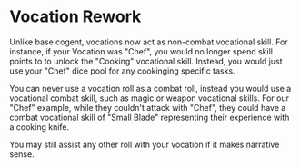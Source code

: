# Vocation Rework

Unlike base cogent, vocations now act as non-combat vocational skill. For instance, if your Vocation was "Chef", you would no longer spend skill points to to unlock the "Cooking" vocational skill. Instead, you would just use your "Chef" dice pool for any cookinging specific tasks.

You can never use a vocation roll as a combat roll, instead you would use a vocational combat skill, such as magic or weapon vocational skills. For our "Chef" example, while they couldn't attack with "Chef", they could have a combat vocational skill of "Small Blade" representing their experience with a cooking knife.

You may still assist any other roll with your vocation if it makes narrative sense.

